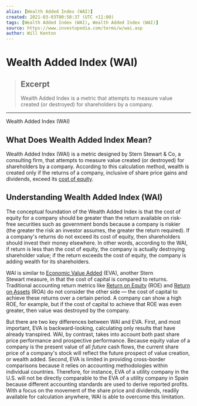 ```yaml
---
alias: [Wealth Added Index (WAI)]
created: 2021-03-03T00:50:37 (UTC +11:00)
tags: [Wealth Added Index (WAI), Wealth Added Index (WAI)]
source: https://www.investopedia.com/terms/w/wai.asp
author: Will Kenton
---
```


# Wealth Added Index (WAI)

> ## Excerpt
> Wealth Added Index is a metric that attempts to measure value created (or destroyed) for shareholders by a company.

---

Wealth Added Index (WAI)
## What Does Wealth Added Index Mean?

Wealth Added Index (WAI) is a metric designed by Stern Stewart & Co, a consulting firm, that attempts to measure value created (or destroyed) for shareholders by a company. According to this calculation method, wealth is created only if the returns of a company, inclusive of share price gains and dividends, exceed its [cost of equity](https://www.investopedia.com/terms/c/costofequity.asp).

## Understanding Wealth Added Index (WAI)

The conceptual foundation of the Wealth Added Index is that the cost of equity for a company should be greater than the return available on risk-free securities such as government bonds because a company is riskier (the greater the risk an investor assumes, the greater the return required). If a company's returns do not exceed its cost of equity, then shareholders should invest their money elsewhere. In other words, according to the WAI, if return is less than the cost of equity, the company is actually destroying shareholder value; if the return exceeds the cost of equity, the company is adding wealth for its shareholders. 

WAI is similar to [Economic Value Added](https://www.investopedia.com/terms/e/eva.asp) (EVA), another Stern Stewart measure, in that the cost of capital is compared to returns. Traditional accounting return metrics like [Return on Equity](https://www.investopedia.com/terms/r/returnonequity.asp) (ROE) and [Return on Assets](https://www.investopedia.com/terms/r/returnonassets.asp) (ROA) do not consider the other side — the cost of capital to achieve these returns over a certain period. A company can show a high ROE, for example, but if the cost of capital to achieve that ROE was even greater, then value was destroyed by the company.

But there are two key differences between WAI and EVA. First, and most important, EVA is backward-looking, calculating only results that have already transpired. WAI, by contrast, takes into account both past share price performance and prospective performance. Because equity value of a company is the present value of all _future_ cash flows, the current share price of a company's stock will reflect the future prospect of value creation, or wealth added. Second, EVA is limited in providing cross-border comparisons because it relies on accounting methodologies within individual countries. Therefore, for instance, EVA of a utility company in the U.S. will not be directly comparable to the EVA of a utility company in Spain because different accounting standards are used to derive reported profits. With a focus on the movement of the share price and dividends, readily available for calculation anywhere, WAI is able to overcome this limitation.
